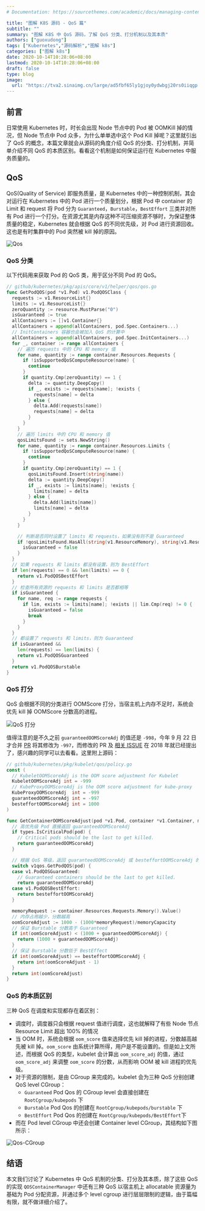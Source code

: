 ```yaml
---
# Documentation: https://sourcethemes.com/academic/docs/managing-content/

title: "图解 K8S 源码 - QoS 篇"
subtitle: ""
summary: "图解 K8S 中 QoS 源码，了解 QoS 分类、打分机制以及其本质"
authors: ["guoxudong"]
tags: ["Kubernetes","源码解析","图解 k8s"]
categories: ["图解 k8s"]
date: 2020-10-14T10:28:06+08:00
lastmod: 2020-10-14T10:28:06+08:00
draft: false
type: blog
image:
  url: "https://tva2.sinaimg.cn/large/ad5fbf65ly1gjoy0ydwbgj20rs0iiqgp.jpg"
---
```


## 前言

日常使用 Kubernetes 时，时长会出现 Node 节点中的 Pod 被 OOMKill 掉的情况，但 Node 节点中 Pod 众多，为什么单单选中这个 Pod  Kill 掉呢？这里就引出了 QoS 的概念，本篇文章就会从源码的角度介绍 QoS 的分类、打分机制，并简单介绍不同 QoS 的本质区别。看看这个机制是如何保证运行在 Kubernetes 中服务质量的。

## QoS

QoS(Quality of Service) 即服务质量，是 Kubernetes 中的一种控制机制，其会对运行在 Kubernetes 中的 Pod 进行一个质量划分，根据 Pod 中 container 的 Limit 和 request 将 Pod 分为 `Guaranteed`，`Burstable`，`BestEffort` 三类并对所有 Pod 进行一个打分。在资源尤其是内存这种不可压缩资源不够时，为保证整体质量的稳定，Kubernetes 就会根据 QoS 的不同优先级，对 Pod 进行资源回收。这也是有时集群中的 Pod 突然被 kill 掉的原因。

![Qos](https://tva2.sinaimg.cn/large/ad5fbf65ly1gjotxqvm4uj20mr0aw78n.jpg)

### QoS 分类

以下代码用来获取 Pod 的 QoS 类，用于区分不同 Pod 的 QoS。

```go
// github/kubernetes/pkg/apis/core/v1/helper/qos/qos.go
func GetPodQOS(pod *v1.Pod) v1.PodQOSClass {
  requests := v1.ResourceList{}
  limits := v1.ResourceList{}
  zeroQuantity := resource.MustParse("0")
  isGuaranteed := true
  allContainers := []v1.Container{}
  allContainers = append(allContainers, pod.Spec.Containers...)
  // InitContainers 容器也会被加入 QoS 的计算中
  allContainers = append(allContainers, pod.Spec.InitContainers...)
  for _, container := range allContainers {
    // 遍历 requests 中的 CPU 和 memory 值
    for name, quantity := range container.Resources.Requests {
      if !isSupportedQoSComputeResource(name) {
        continue
      }
      if quantity.Cmp(zeroQuantity) == 1 {
        delta := quantity.DeepCopy()
        if _, exists := requests[name]; !exists {
          requests[name] = delta
        } else {
          delta.Add(requests[name])
          requests[name] = delta
        }
      }
    }
    // 遍历 limits 中的 CPU 和 memory 值
    qosLimitsFound := sets.NewString()
    for name, quantity := range container.Resources.Limits {
      if !isSupportedQoSComputeResource(name) {
        continue
      }
      if quantity.Cmp(zeroQuantity) == 1 {
        qosLimitsFound.Insert(string(name))
        delta := quantity.DeepCopy()
        if _, exists := limits[name]; !exists {
          limits[name] = delta
        } else {
          delta.Add(limits[name])
          limits[name] = delta
        }
      }
    }

    // 判断是否同时设置了 limits 和 requests，如果没有则不是 Guaranteed
    if !qosLimitsFound.HasAll(string(v1.ResourceMemory), string(v1.ResourceCPU)) {
      isGuaranteed = false
    }
  }
  // 如果 requests 和 limits 都没有设置，则为 BestEffort
  if len(requests) == 0 && len(limits) == 0 {
    return v1.PodQOSBestEffort
  }
  // 检查所有资源的 requests 和 limits 是否都相等
  if isGuaranteed {
    for name, req := range requests {
      if lim, exists := limits[name]; !exists || lim.Cmp(req) != 0 {
        isGuaranteed = false
        break
      }
    }
  }
  // 都设置了 requests 和 limits，则为 Guaranteed
  if isGuaranteed &&
    len(requests) == len(limits) {
    return v1.PodQOSGuaranteed
  }
  return v1.PodQOSBurstable
}
```

### QoS 打分

QoS 会根据不同的分类进行 OOMScore 打分，当宿主机上内存不足时，系统会优先 kill 掉 OOMScore 分数高的进程。

![QoS 打分](https://tvax3.sinaimg.cn/large/ad5fbf65ly1gjoqlfe8cgj20mr0pcqmy.jpg)

值得注意的是不久之前 `guaranteedOOMScoreAdj` 的值还是 `-998`，今年 9 月 22 日才合并 [PR](https://github.com/kubernetes/kubernetes/pull/71269) 将其修改为 `-997`，而修改的 PR 及 [相关 ISSUE](https://github.com/kubernetes/kubernetes/issues/72294) 在 2018 年就已经提出了，感兴趣的同学可以去看看。这里附上源码：

```go
// github/kubernetes/pkg/kubelet/qos/policy.go
const (
  // KubeletOOMScoreAdj is the OOM score adjustment for Kubelet
  KubeletOOMScoreAdj int = -999
  // KubeProxyOOMScoreAdj is the OOM score adjustment for kube-proxy
  KubeProxyOOMScoreAdj  int = -999
  guaranteedOOMScoreAdj int = -997
  besteffortOOMScoreAdj int = 1000
)

func GetContainerOOMScoreAdjust(pod *v1.Pod, container *v1.Container, memoryCapacity int64) int {
  // 高优先级 Pod 直接返回 guaranteedOOMScoreAdj
  if types.IsCriticalPod(pod) {
    // Critical pods should be the last to get killed.
    return guaranteedOOMScoreAdj
  }

  // 根据 QoS 等级，返回 guaranteedOOMScoreAdj 或 besteffortOOMScoreAdj 的分数，这里只处理 Guaranteed 与 BestEffort
  switch v1qos.GetPodQOS(pod) {
  case v1.PodQOSGuaranteed:
    // Guaranteed containers should be the last to get killed.
    return guaranteedOOMScoreAdj
  case v1.PodQOSBestEffort:
    return besteffortOOMScoreAdj
  }

  memoryRequest := container.Resources.Requests.Memory().Value()
  // 内存占用越少，分数越高
  oomScoreAdjust := 1000 - (1000*memoryRequest)/memoryCapacity
  // 保证 Burstable 分数高于 Guaranteed
  if int(oomScoreAdjust) < (1000 + guaranteedOOMScoreAdj) {
    return (1000 + guaranteedOOMScoreAdj)
  }
  // 保证 Burstable 分数低于 BestEffect
  if int(oomScoreAdjust) == besteffortOOMScoreAdj {
    return int(oomScoreAdjust - 1)
  }
  return int(oomScoreAdjust)
}
```

### QoS 的本质区别

三种 QoS 在调度和实现都存在着区别：

- 调度时，调度器只会根据 request 值进行调度，这也就解释了有些 Node 节点 Resource Limit 超出 100% 的情况
- 当 OOM 时，系统会根据 `oom_score` 值来选择优先 kill 掉的进程，分数越高越先被 kill 掉。`oom_score` 由系统计算所得，用户是不能设置的。但是如上文所述，而根据 QoS 的类型，kubelet 会计算出 `oom_score_adj` 的值，通过 `oom_score_adj` 来调整 `oom_score` 的分数，从而影响 OOM 被 kill 进程的优先级。
- 对于资源的限制，是由 CGroup 来完成的。kubelet 会为三种 QoS 分别创建 QoS level CGroup：
  - `Guaranteed` Pod Qos 的 CGroup level 会直接创建在 `RootCgroup/kubepods` 下
  - `Burstable` Pod Qos 的创建在 `RootCgroup/kubepods/burstable` 下
  - `BestEffort` Pod Qos 的创建在 `RootCgroup/kubepods/BestEffort`下
- 而在 Pod level CGroup 中还会创建 Container level CGroup，其结构如下图所示：

![Qos-CGroup](https://tva3.sinaimg.cn/large/ad5fbf65ly1gjoxdsmfs0j20mr0e8tjg.jpg)

## 结语

本文我们讨论了 Kubernetes 中 QoS 机制的分类、打分及其本质，除了这些 QoS 的实现 `QOSContainerManager` 中还有三种 QoS 以宿主机上 allocatable 资源量为基础为 Pod 分配资源，并通过多个 level cgroup 进行层层限制的逻辑，由于篇幅有限，就不做详细介绍了。
